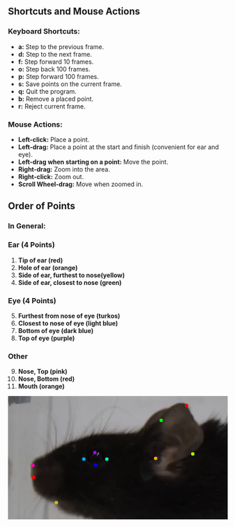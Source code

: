 ## Shortcuts and Mouse Actions

### Keyboard Shortcuts:
- **a:** Step to the previous frame.
- **d:** Step to the next frame.
- **f:** Step forward 10 frames.
- **o:** Step back 100 frames.
- **p:** Step forward 100 frames.
- **s:** Save points on the current frame.
- **q:** Quit the program.
- **b:** Remove a placed point.
- **r:** Reject current frame.

### Mouse Actions:
- **Left-click:** Place a point.
- **Left-drag:** Place a point at the start and finish (convenient for ear and eye).
- **Left-drag when starting on a point:** Move the point.
- **Right-drag:** Zoom into the area.
- **Right-click:** Zoom out.
- **Scroll Wheel-drag:** Move when zoomed in.

## Order of Points

### In General:

 ###  **Ear (4 Points)**

1. **Tip of ear (red)**
2. **Hole of ear (orange)**
3. **Side of ear, furthest to nose(yellow)**
4. **Side of ear, closest to nose (green)**
 ### **Eye (4 Points)**

5. **Furthest from nose of eye (turkos)**
6. **Closest to nose of eye (light blue)**
7. **Bottom of eye (dark blue)**
8. **Top of eye (purple)**

### Other
9. **Nose, Top (pink)**
10. **Nose, Bottom (red)**
11. **Mouth (orange)**

![Alt text](/labeling/example.png)
